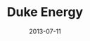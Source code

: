 ---
date: 2013-07-11
title: Duke Energy
categories: silver
logo: dukeenergy4c-e1373328036488.jpg
www: http://www.duke-energy.com/‎
---